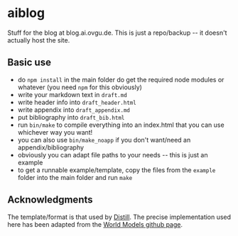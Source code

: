 # aiblog
Stuff for the blog at blog.ai.ovgu.de. This is just a repo/backup -- it doesn't actually host the site.


## Basic use
- do `npm install` in the main folder do get the required node modules or whatever (you need `npm` for this obviously)
- write your markdown text in `draft.md`
- write header info into `draft_header.html`
- write appendix into `draft_appendix.md`
- put bibliography into `draft_bib.html`
- run `bin/make` to compile everything into an index.html that you can use whichever way you want!
- you can also use `bin/make_noapp` if you don't want/need an appendix/bibliography
- obviously you can adapt file paths to your needs -- this is just an example
- to get a runnable example/template, copy the files from the `example` folder into the main folder and run `make`


## Acknowledgments
The template/format is that used by [Distill](distill.pub). The precise implementation used here has been adapted from the [World Models github page](https://github.com/worldmodels/worldmodels.github.io).
